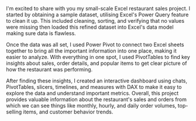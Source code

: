I'm excited to share with you my small-scale Excel restaurant sales project. I started by obtaining a sample dataset, utilising Excel's Power Query feature to clean it up.
This included cleaning, sorting, and verifying that no values were missing then loaded this refined dataset into Excel's data model making sure data is flawless.

Once the data was all set, I used Power Pivot to connect two Excel sheets together to bring all the important information into one place, making it easier to analyze.
With everything in one spot, I used PivotTables to find key insights about sales, order details, and popular items to get clear picture of how the restaurant was performing.

After finding these insights, I created an interactive dashboard using chats, PivotTables, slicers, timelines, and measures with DAX to make it easy to explore the data and understand important metrics.
Overall, this project provides valuable information about the restaurant's sales and orders from which we can see things like monthly, hourly, and daily order volumes, top-selling items, and customer behavior trends. 
